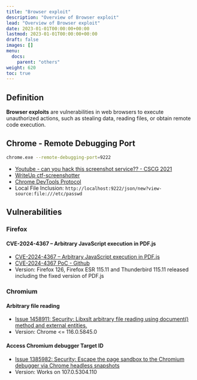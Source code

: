 ```yaml
---
title: "Browser exploit"
description: "Overview of Browser exploit"
lead: "Overview of Browser exploit"
date: 2023-01-01T00:00:00+00:00
lastmod: 2023-01-01T00:00:00+00:00
draft: false
images: []
menu:
  docs:
    parent: "others"
weight: 620
toc: true
---
```


## Definition

**Browser exploits** are vulnerabilities in web browsers to execute unauthorized actions, such as stealing data, reading files, or obtain remote code execution.

## Chrome - Remote Debugging Port

```bash
chrome.exe --remote-debugging-port=9222
```

- [Youtube - can you hack this screenshot service?? - CSCG 2021](https://www.youtube.com/watch?v=FCjMoPpOPYI)
- [WriteUp ctf-screenshotter](https://github.com/LiveOverflow/ctf-screenshotter/blob/solution/DO_NOT_ACCESS/README.md)
- [Chrome DevTools Protocol](https://chromedevtools.github.io/devtools-protocol/)
- Local File Inclusion: `http://localhost:9222/json/new?view-source:file:///etc/passwd`

## Vulnerabilities

### Firefox

#### CVE-2024-4367 – Arbitrary JavaScript execution in PDF.js

- [CVE-2024-4367 – Arbitrary JavaScript execution in PDF.js](https://codeanlabs.com/blog/research/cve-2024-4367-arbitrary-js-execution-in-pdf-js/)
- [CVE-2024-4367 PoC - Github](https://github.com/LOURC0D3/CVE-2024-4367-PoC/)
- Version: Firefox 126, Firefox ESR 115.11 and Thunderbird 115.11 released including the fixed version of PDF.js

### Chromium

#### Arbitrary file reading

- [Issue 1458911: Security: Libxslt arbitrary file reading using document() method and external entities.](https://bugs.chromium.org/p/chromium/issues/detail?id=1458911)
- Version: Chrome <= 116.0.5845.0

#### Access Chromium debugger Target ID

- [Issue 1385982: Security: Escape the page sandbox to the Chromium debugger via Chrome headless snapshots](https://bugs.chromium.org/p/chromium/issues/detail?id=1385982)
- Version: Works on 107.0.5304.110
